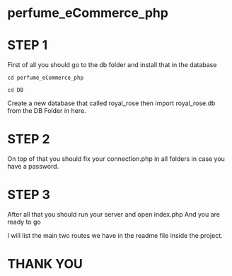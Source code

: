 # perfume_eCommerce_php

# STEP 1

First of all you should go to the db folder and install that in the database

	cd perfume_eCommerce_php

	cd DB

Create a new database that called royal_rose then import royal_rose.db 
from the DB
Folder in here.

# STEP 2

On top of that you should fix your connection.php in all folders 
in case you have a password.

# STEP 3 

After all that you should run your server and open index.php
And you are ready to go 

I will list the main two routes we have in the readme file inside the project.

# THANK YOU